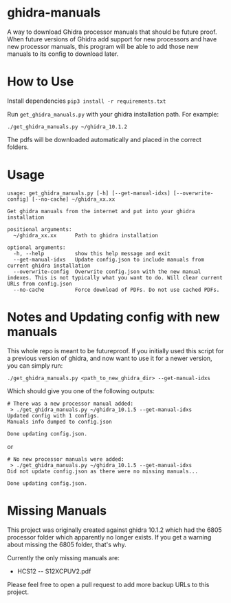# ghidra-manuals
A way to download Ghidra processor manuals that should be future proof. When future versions of Ghidra add support for new processors and have new processor manuals, this program will be able to add those new manuals to its config to download later.

# How to Use

Install dependencies
`pip3 install -r requirements.txt`

Run `get_ghidra_manuals.py` with your ghidra installation path. For example:

```
./get_ghidra_manuals.py ~/ghidra_10.1.2
```

The pdfs will be downloaded automatically and placed in the correct folders.

# Usage

```
usage: get_ghidra_manuals.py [-h] [--get-manual-idxs] [--overwrite-config] [--no-cache] ~/ghidra_xx.xx

Get ghidra manuals from the internet and put into your ghidra installation

positional arguments:
  ~/ghidra_xx.xx      Path to ghidra installation

optional arguments:
  -h, --help          show this help message and exit
  --get-manual-idxs   Update config.json to include manuals from current ghidra installation
  --overwrite-config  Overwrite config.json with the new manual indexes. This is not typically what you want to do. Will clear current URLs from config.json
  --no-cache          Force download of PDFs. Do not use cached PDFs.
```

# Notes and Updating config with new manuals

This whole repo is meant to be futureproof. If you initially used this script for a previous version of ghidra, and now want to use it for a newer version, you can simply run:

`./get_ghidra_manuals.py <path_to_new_ghidra_dir> --get-manual-idxs`

Which should give you one of the following outputs:

```shell
# There was a new processor manual added:
 > ./get_ghidra_manuals.py ~/ghidra_10.1.5 --get-manual-idxs          
Updated config with 1 configs.
Manuals info dumped to config.json

Done updating config.json.
```

or

```shell
# No new processor manuals were added:
 > ./get_ghidra_manuals.py ~/ghidra_10.1.5 --get-manual-idxs          
Did not update config.json as there were no missing manuals...

Done updating config.json.
```

# Missing Manuals

This project was originally created against ghidra 10.1.2 which had the 6805 processor folder which apparently no longer exists. If you get a warning about missing the 6805 folder, that's why.

Currently the only missing manuals are:
 - HCS12 -- S12XCPUV2.pdf

Please feel free to open a pull request to add more backup URLs to this project.

